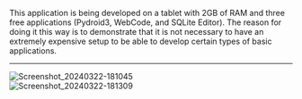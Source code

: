 This application is being developed on a tablet with 2GB of RAM and three free applications (Pydroid3, WebCode, and SQLite Editor).
The reason for doing it this way is to demonstrate that it is not necessary to have an extremely expensive setup to be able to develop certain types of basic applications.

<hr>

![Screenshot_20240322-181045](https://github.com/MicaelaEdith/FlaskBlog/assets/109880462/40d8a80f-588d-4d56-977e-be8b2dce6f37)
<br>
![Screenshot_20240322-181309](https://github.com/MicaelaEdith/FlaskBlog/assets/109880462/6458cd51-56e6-4daa-8d4e-84d8ee843c17)
